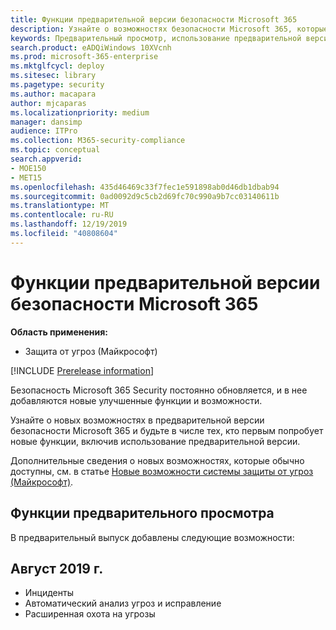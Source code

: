 ```yaml
---
title: Функции предварительной версии безопасности Microsoft 365
description: Узнайте о возможностях безопасности Microsoft 365, которые доступны в предварительной версии, и о том, как получить к ним доступ.
keywords: Предварительный просмотр, использование предварительной версии, защита от угроз (Майкрософт), функции, обновления
search.product: eADQiWindows 10XVcnh
ms.prod: microsoft-365-enterprise
ms.mktglfcycl: deploy
ms.sitesec: library
ms.pagetype: security
ms.author: macapara
author: mjcaparas
ms.localizationpriority: medium
manager: dansimp
audience: ITPro
ms.collection: M365-security-compliance
ms.topic: conceptual
search.appverid:
- MOE150
- MET15
ms.openlocfilehash: 435d46469c33f7fec1e591898ab0d46db1dbab94
ms.sourcegitcommit: 0ad0092d9c5cb2d69fc70c990a9b7cc03140611b
ms.translationtype: MT
ms.contentlocale: ru-RU
ms.lasthandoff: 12/19/2019
ms.locfileid: "40808604"
---
```

# <a name="microsoft-365-security-preview-features"></a>Функции предварительной версии безопасности Microsoft 365

**Область применения:**
- Защита от угроз (Майкрософт)

[!INCLUDE [Prerelease information](../includes/prerelease.md)]

Безопасность Microsoft 365 Security постоянно обновляется, и в нее добавляются новые улучшенные функции и возможности.

Узнайте о новых возможностях в предварительной версии безопасности Microsoft 365 и будьте в числе тех, кто первым попробует новые функции, включив использование предварительной версии.

Дополнительные сведения о новых возможностях, которые обычно доступны, см. в статье [Новые возможности системы защиты от угроз (Майкрософт)](mtp-whats-new.md).


## <a name="preview-features"></a>Функции предварительного просмотра
В предварительный выпуск добавлены следующие возможности:

## <a name="august-2019"></a>Август 2019 г.
- Инциденты
- Автоматический анализ угроз и исправление
- Расширенная охота на угрозы 